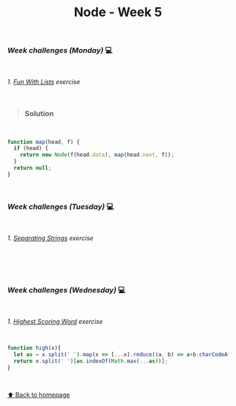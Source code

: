 <h1 align="center">Node - Week 5</h1>

<br>

### _Week challenges (Monday)_ 💻

<br>

_1. [Fun With Lists](https://www.codewars.com/kata/58259d9062cfb45e1a00006b/train/javascript) exercise_

<br>

> ### Solution 

<br>

```js
function map(head, f) {
  if (head) {
    return new Node(f(head.data), map(head.next, f));
  }
  return null;
}
```

<br>

### _Week challenges (Tuesday)_ 💻

<br>

_1. [Separating Strings]() exercise_

<br>

```js
```

<br>

### _Week challenges (Wednesday)_ 💻

<br>

_1. [Highest Scoring Word](https://www.codewars.com/kata/57eb8fcdf670e99d9b000272/train/javascript) exercise_

<br>

```js
function high(x){
  let as = x.split(' ').map(x => [...x].reduce((a, b) => a+b.charCodeAt(0) - 96, 0));
  return x.split(' ')[as.indexOf(Math.max(...as))];
}
```

<br>

[⬆ Back to homepage](https://github.com/21atalia/core-code-upskilling-readme/blob/main/README.md)


